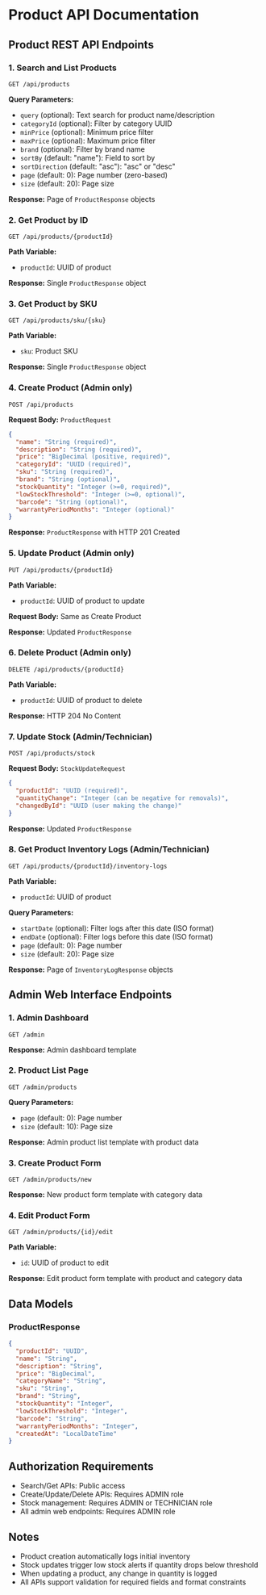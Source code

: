 
# Product API Documentation

## Product REST API Endpoints

### 1. Search and List Products
```
GET /api/products
```
**Query Parameters:**
- `query` (optional): Text search for product name/description
- `categoryId` (optional): Filter by category UUID
- `minPrice` (optional): Minimum price filter
- `maxPrice` (optional): Maximum price filter
- `brand` (optional): Filter by brand name
- `sortBy` (default: "name"): Field to sort by
- `sortDirection` (default: "asc"): "asc" or "desc"
- `page` (default: 0): Page number (zero-based)
- `size` (default: 20): Page size

**Response:** Page of `ProductResponse` objects

### 2. Get Product by ID
```
GET /api/products/{productId}
```
**Path Variable:**
- `productId`: UUID of product

**Response:** Single `ProductResponse` object

### 3. Get Product by SKU
```
GET /api/products/sku/{sku}
```
**Path Variable:**
- `sku`: Product SKU

**Response:** Single `ProductResponse` object

### 4. Create Product (Admin only)
```
POST /api/products
```
**Request Body:** `ProductRequest`
```json
{
  "name": "String (required)",
  "description": "String (required)",
  "price": "BigDecimal (positive, required)",
  "categoryId": "UUID (required)",
  "sku": "String (required)",
  "brand": "String (optional)",
  "stockQuantity": "Integer (>=0, required)",
  "lowStockThreshold": "Integer (>=0, optional)",
  "barcode": "String (optional)",
  "warrantyPeriodMonths": "Integer (optional)"
}
```

**Response:** `ProductResponse` with HTTP 201 Created

### 5. Update Product (Admin only)
```
PUT /api/products/{productId}
```
**Path Variable:**
- `productId`: UUID of product to update

**Request Body:** Same as Create Product

**Response:** Updated `ProductResponse`

### 6. Delete Product (Admin only)
```
DELETE /api/products/{productId}
```
**Path Variable:**
- `productId`: UUID of product to delete

**Response:** HTTP 204 No Content

### 7. Update Stock (Admin/Technician)
```
POST /api/products/stock
```
**Request Body:** `StockUpdateRequest`
```json
{
  "productId": "UUID (required)",
  "quantityChange": "Integer (can be negative for removals)",
  "changedById": "UUID (user making the change)"
}
```

**Response:** Updated `ProductResponse`

### 8. Get Product Inventory Logs (Admin/Technician)
```
GET /api/products/{productId}/inventory-logs
```
**Path Variable:**
- `productId`: UUID of product

**Query Parameters:**
- `startDate` (optional): Filter logs after this date (ISO format)
- `endDate` (optional): Filter logs before this date (ISO format)
- `page` (default: 0): Page number
- `size` (default: 20): Page size

**Response:** Page of `InventoryLogResponse` objects

## Admin Web Interface Endpoints

### 1. Admin Dashboard
```
GET /admin
```
**Response:** Admin dashboard template

### 2. Product List Page
```
GET /admin/products
```
**Query Parameters:**
- `page` (default: 0): Page number
- `size` (default: 10): Page size

**Response:** Admin product list template with product data

### 3. Create Product Form
```
GET /admin/products/new
```
**Response:** New product form template with category data

### 4. Edit Product Form
```
GET /admin/products/{id}/edit
```
**Path Variable:**
- `id`: UUID of product to edit

**Response:** Edit product form template with product and category data

## Data Models

### ProductResponse
```json
{
  "productId": "UUID",
  "name": "String",
  "description": "String",
  "price": "BigDecimal",
  "categoryName": "String",
  "sku": "String",
  "brand": "String",
  "stockQuantity": "Integer",
  "lowStockThreshold": "Integer",
  "barcode": "String",
  "warrantyPeriodMonths": "Integer",
  "createdAt": "LocalDateTime"
}
```

## Authorization Requirements
- Search/Get APIs: Public access
- Create/Update/Delete APIs: Requires ADMIN role
- Stock management: Requires ADMIN or TECHNICIAN role
- All admin web endpoints: Requires ADMIN role

## Notes
- Product creation automatically logs initial inventory
- Stock updates trigger low stock alerts if quantity drops below threshold
- When updating a product, any change in quantity is logged
- All APIs support validation for required fields and format constraints
